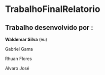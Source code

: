 # TrabalhoFinalRelatorio
<h2>Trabalho desenvolvido por :</h2>
<p><strong>Waldemar Silva</strong> (eu)</p>
<p>Gabriel Gama</p>
<p>Rhuan Flores</p>
<p>Alvaro José</p>
